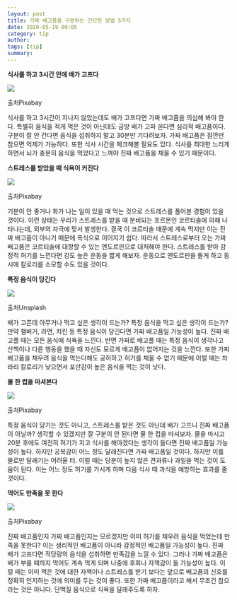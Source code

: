 ```yaml
---
layout: post
title: 가짜 배고픔을 구분하는 간단한 방법 5가지
date: 2020-05-19 09:05
category: tip
author: 
tags: [tip]
summary: 
---
```



**식사를 하고 3시간 안에 배가 고프다**

![](https://img1.daumcdn.net/thumb/R720x0/?fname=https%3A%2F%2Ft1.daumcdn.net%2Fliveboard%2Finterstella-story%2Ff5310df5879044d1a02defd486598ff0.JPG)

출처Pixabay

식사를 하고 3시간이 지나지 않았는데도 배가 고프다면 가짜 배고픔을 의심해 봐야 한다. 특별히 음식을 적게 먹은 것이 아닌데도 금방 배가 고파 온다면 심리적 배고픔이다. 구분이 잘 안 간다면 음식을 섭취하지 말고 30분만 기다려보자. 가짜 배고픔은 잠깐만 참으면 억제가 가능하다. 또한 식사 시간을 체크해볼 필요도 있다. 식사를 최대한 느리게 하면서 뇌가 충분히 음식을 먹었다고 느껴야 진짜 배고픔을 채울 수 있기 때문이다.

**스트레스를 받았을 때 식욕이 커진다**

![](https://img1.daumcdn.net/thumb/R720x0/?fname=https%3A%2F%2Ft1.daumcdn.net%2Fliveboard%2Finterstella-story%2F5b4bce50c0a542b89193e7cbd1b3e815.JPG)

출처Pixabay

기분이 안 좋거나 화가 나는 일이 있을 때 먹는 것으로 스트레스를 풀어본 경험이 있을 것이다. 이런 상태는 우리가 스트레스를 받을 때 분비되는 호르몬인 코르티솔에 의해 나타나는데, 외부의 자극에 맞서 발생한다. 결국 이 코르티솔 때문에 계속 먹지만 이는 진짜 배고픔이 아니기 때문에 폭식으로 이어지기 쉽다. 따라서 스트레스로부터 오는 가짜 배고픔은 코르티솔에 대항할 수 있는 엔도르핀으로 대처해야 한다. 스트레스를 받아 감정적 허기를 느낀다면 강도 높은 운동을 짧게 해보자. 운동으로 엔도르핀을 돌게 하고 동시에 칼로리를 소모할 수도 있을 것이다.

**특정 음식이 당긴다**

![](https://img1.daumcdn.net/thumb/R720x0/?fname=https%3A%2F%2Ft1.daumcdn.net%2Fliveboard%2Finterstella-story%2Fe7568f976e7c4fbda61fff0de07674fc.JPG)

출처Unsplash

배가 고픈데 아무거나 먹고 싶은 생각이 드는가? 특정 음식을 먹고 싶은 생각이 드는가? 만약 햄버거, 라면, 치킨 등 특정 음식이 당긴다면 가짜 배고픔일 가능성이 높다. 진짜 배고플 때는 모든 음식에 식욕을 느낀다. 반면 가짜로 배고플 때는 특정 음식이 생각나고 산책이나 다른 행동을 했을 때 자신도 모르게 배고픔이 없어지는 것을 느낀다. 또한 가짜 배고픔을 채우려 음식을 먹는다해도 공허하고 허기를 채울 수 없기 때문에 이럴 때는 차라리 칼로리가 낮으면서 포만감이 높은 음식을 먹는 것이 낫다.

**물 한 컵을 마셔본다**

![](https://img1.daumcdn.net/thumb/R720x0/?fname=https%3A%2F%2Ft1.daumcdn.net%2Fliveboard%2Finterstella-story%2F87760cd91e3a423ba65c2f91177b36f9.JPG)

출처Pixabay

특정 음식이 당기는 것도 아니고, 스트레스를 받은 것도 아닌데 배가 고프니 진짜 배고픔이 아닐까? 생각할 수 있겠지만 잘 구분이 안 된다면 물 한 컵을 마셔보자. 물을 마시고 20분 후에도 여전히 허기가 지고 식사를 해야겠다는 생각이 들다면 진짜 배고픔일 가능성이 높다. 하지만 공복감이 어느 정도 달래진다면 가짜 배고픔일 것이다. 하지만 이를 물로만 달래기는 어려울 터. 이럴 때는 당분이 높지 않은 견과류나 과일을 먹는 것이 도움이 된다. 이는 어느 정도 허기를 가시게 하며 다음 식사 때 과식을 예방하는 효과를 줄 것이다.

**먹어도 만족을 못 한다**

![](https://img1.daumcdn.net/thumb/R720x0/?fname=https%3A%2F%2Ft1.daumcdn.net%2Fliveboard%2Finterstella-story%2F875d8fb47cf04e139b1727fbd7f3f8a3.JPG)

출처Pixabay

진짜 배고픔인지 가짜 배고픔인지는 모르겠지만 이미 허기를 채우려 음식을 먹었는데 만족을 못한다? 이는 생리적인 배고픔이 아니라 감정적인 배고픔일 가능성이 높다. 진짜 배가 고프다면 적당량의 음식을 섭취하면 만족감을 느낄 수 있다. 그러나 가짜 배고픔은 배가 부를 때까지 먹어도 계속 먹게 되며 나중에 후회나 자책감이 들 가능성이 높다. 이럴 때는 이미 먹은 것에 대한 자책이나 스트레스를 받기 보다는 앞으로 배고픔의 신호를 정확히 인지하는 것에 의미를 두는 것이 좋다. 또한 가짜 배고픔이라고 해서 무조건 참으라는 것은 아니다. 단백질 음식으로 식욕을 달래주도록 하자.
